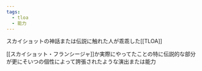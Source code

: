 ```yaml
---
tags:
  - tloa
  - 能力
---
```

スカイショットの神話または伝説に触れた人が乖乖した[[TLOA]]

[[スカイショット・フランシージャ]]か実際にやってたことの特に伝説的な部分が更にそいつの個性によって誇張されたような演出または能力